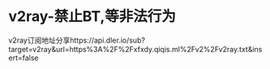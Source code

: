 # v2ray-禁止BT,等非法行为
v2ray订阅地址分享https://api.dler.io/sub?target=v2ray&amp;url=https%3A%2F%2Fxfxdy.qiqis.ml%2Fv2%2Fv2ray.txt&amp;insert=false
